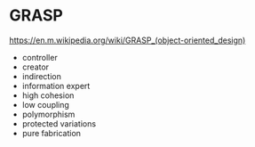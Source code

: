 # GRASP

https://en.m.wikipedia.org/wiki/GRASP_(object-oriented_design)

- controller
- creator
- indirection
- information expert
- high cohesion
- low coupling
- polymorphism
- protected variations
- pure fabrication
